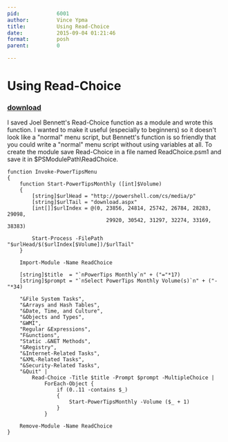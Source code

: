 ```yaml
---
pid:            6001
author:         Vince Ypma
title:          Using Read-Choice
date:           2015-09-04 01:21:46
format:         posh
parent:         0

---
```


# Using Read-Choice

### [download](Scripts\6001.ps1)

I saved Joel Bennett's Read-Choice function as a module and wrote this function.  I wanted to make it useful (especially to beginners) so it doesn't look like a "normal" menu script, but Bennett's function is so friendly that you could write a "normal" menu script without using variables at all.  To create the module save Read-Choice in a file named ReadChoice.psm1 and save it in $PSModulePath\ReadChoice.

```posh
function Invoke-PowerTipsMenu
{
    function Start-PowerTipsMonthly ([int]$Volume)
    {
        [string]$urlHead = "http://powershell.com/cs/media/p"
        [string]$urlTail = "download.aspx"
        [int[]]$urlIndex = @(0, 23856, 24814, 25742, 26784, 28283, 29098,
                                29920, 30542, 31297, 32274, 33169, 38383)

        Start-Process -FilePath "$urlHead/$($urlIndex[$Volume])/$urlTail"
    }

    Import-Module -Name ReadChoice

    [string]$title  = "`nPowerTips Monthly`n" + ("="*17)
    [string]$prompt = "`nSelect PowerTips Monthly Volume(s)`n" + ("-"*34)

    "&File System Tasks",
    "&Arrays and Hash Tables",
    "&Date, Time, and Culture",
    "&Objects and Types",
    "&WMI",
    "Regular &Expressions",
    "F&unctions",
    "Static .&NET Methods",
    "&Registry",
    "&Internet-Related Tasks",
    "&XML-Related Tasks",
    "&Security-Related Tasks",
    "&Quit" | 
        Read-Choice -Title $title -Prompt $prompt -MultipleChoice |
            ForEach-Object {
                if (0..11 -contains $_)
                {
                    Start-PowerTipsMonthly -Volume ($_ + 1)
                }
            }

    Remove-Module -Name ReadChoice
}
```

